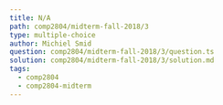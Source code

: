 ```yaml
---
title: N/A
path: comp2804/midterm-fall-2018/3
type: multiple-choice
author: Michiel Smid
question: comp2804/midterm-fall-2018/3/question.ts
solution: comp2804/midterm-fall-2018/3/solution.md
tags:
  - comp2804
  - comp2804-midterm
---
```

